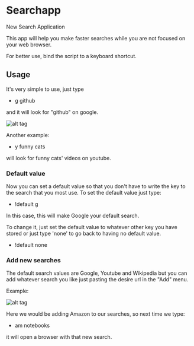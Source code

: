 # Searchapp
New Search Application

This app will help you  make faster searches while you are not focused on your web browser.

For better use, bind the script to a keyboard shortcut.

## Usage

It's very simple to use, just type
* g github

and it will look for "github" on google.

![alt tag](http://s21.postimg.org/b12sikndj/Screenshot_from_2015_08_15_14_39_58.png)

Another example:
* y funny cats

will look for funny cats' videos on youtube.

### Default value

Now you can set a default value so that you don't have to write the key to the search that you most use.
To set the default value just type:

* !default g

In this case, this will make Google your default search.

To change it, just set the default value to whatever other key you have stored or just type 'none' to 
go back to having no default value.

* !default none

### Add new searches

The default search values are Google, Youtube and Wikipedia but you can add whatever search you like just
pasting the desire url in the "Add" menu.

Example:

![alt tag](http://s14.postimg.org/r0wh51b2p/Screenshot_from_2015_08_15_14_41_10.png)

Here we would be adding Amazon to our searches, so next time we type:

* am notebooks

it will open a browser with that new search.
